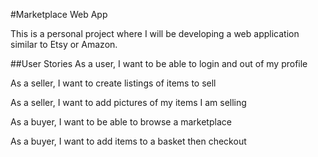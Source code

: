 #Marketplace Web App 

This is a personal project where I will be developing a web application similar to Etsy or Amazon.


##User Stories
As a user, 
I want to be able to login and out of my profile

As a seller,
I want to create listings of items to sell

As a seller,
I want to add pictures of my items I am selling

As a buyer,
I want to be able to browse a marketplace

As a buyer,
I want to add items to a basket then checkout



